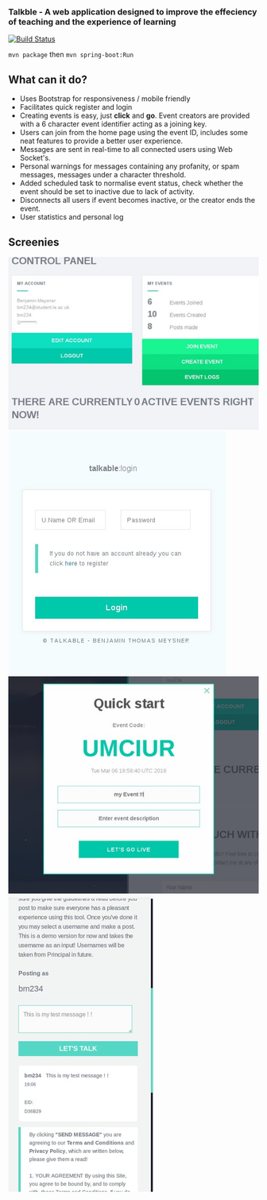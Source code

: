 ### Talkble - A web application designed to improve the effeciency of teaching and the experience of learning ###
[![Build Status](https://travis-ci.org/benjaminmeysner/talkable.svg?branch=master)](https://travis-ci.org/benjaminmeysner/talkable)

`mvn package` then `mvn spring-boot:Run`

## What can it do?

 - Uses Bootstrap for responsiveness / mobile friendly
 - Facilitates quick register and login 
 - Creating events is easy, just **click** and **go**. Event creators are provided with a 6 character event identifier acting as a joining key.
 - Users can join from the home page using the event ID, includes some neat features to provide a better user experience.
 - Messages are sent in real-time to all connected users using Web Socket's.
 - Personal warnings for messages containing any profanity, or spam messages, messages under a character threshold.
 - Added scheduled task to normalise event status, check whether the event should be set to inactive due to lack of activity.
 - Disconnects all users if event becomes inactive, or the creator ends the event.
 - User statistics and personal log
 
## Screenies

![alt text](Pictures/rsz_1deepinscreenshot20180306185857.jpg "1")
![alt text](Pictures/rsz_deepinscreenshot20180306185828.jpg "2")
![alt text](Pictures/rsz_deepinscreenshot20180306190415.jpg "3")
![alt text](Pictures/rsz_deepinscreenshot20180306190617.jpg "4")
